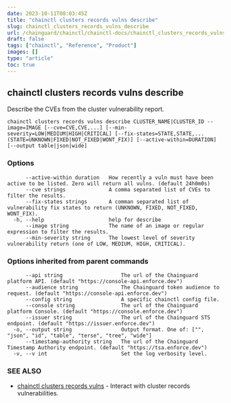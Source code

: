 ```yaml
---
date: 2023-10-11T08:03:45Z
title: "chainctl clusters records vulns describe"
slug: chainctl_clusters_records_vulns_describe
url: /chainguard/chainctl/chainctl-docs/chainctl_clusters_records_vulns_describe/
draft: false
tags: ["chainctl", "Reference", "Product"]
images: []
type: "article"
toc: true
---
```

## chainctl clusters records vulns describe

Describe the CVEs from the cluster vulnerability report.

```
chainctl clusters records vulns describe CLUSTER_NAME|CLUSTER_ID --image=IMAGE [--cve=CVE,CVE,...] [--min-severity=LOW|MEDIUM|HIGH|CRITICAL] [--fix-states=STATE,STATE,... (STATE=UNKNOWN|FIXED|NOT_FIXED|WONT_FIX)] [--active-within=DURATION] [--output table|json|wide]
```

### Options

```
      --active-within duration   How recently a vuln must have been active to be listed. Zero will return all vulns. (default 24h0m0s)
      --cve strings              A comma separated list of CVEs to filter the results.
      --fix-states strings       A comman separated list of vulnerability fix states to return (UNKNOWN, FIXED, NOT_FIXED, WONT_FIX).
  -h, --help                     help for describe
      --image string             The name of an image or regular expression to filter the results.
      --min-severity string      The lowest level of severity vulnerability return (one of LOW, MEDIUM, HIGH, CRITICAL).
```

### Options inherited from parent commands

```
      --api string                   The url of the Chainguard platform API. (default "https://console-api.enforce.dev")
      --audience string              The Chainguard token audience to request. (default "https://console-api.enforce.dev")
      --config string                A specific chainctl config file.
      --console string               The url of the Chainguard platform Console. (default "https://console.enforce.dev")
      --issuer string                The url of the Chainguard STS endpoint. (default "https://issuer.enforce.dev")
  -o, --output string                Output format. One of: ["", "json", "id", "table", "terse", "tree", "wide"]
      --timestamp-authority string   The url of the Chainguard Timestamp Authority endpoint. (default "https://tsa.enforce.dev")
  -v, --v int                        Set the log verbosity level.
```

### SEE ALSO

* [chainctl clusters records vulns](/chainguard/chainctl/chainctl-docs/chainctl_clusters_records_vulns/)	 - Interact with cluster records vulnerabilities.

